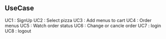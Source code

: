 ## UseCase

UC1 : SignUp
UC2 : Select pizza
UC3 : Add menus to cart
UC4 : Order menus
UC5 : Watch order status
UC6 : Change or cancle order
UC7 : login
UC8 : logout






